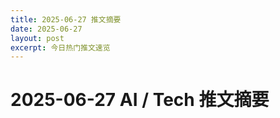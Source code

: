 ```yaml
---
title: 2025-06-27 推文摘要
date: 2025-06-27
layout: post
excerpt: 今日热门推文速览
---
```


# 2025-06-27 AI / Tech 推文摘要

